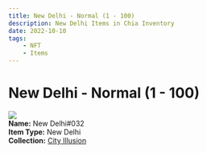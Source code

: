 ```yaml
---
title: New Delhi - Normal (1 - 100)
description: New Delhi Items in Chia Inventory
date: 2022-10-10
tags:
    - NFT
    - Items
---
```


# New Delhi - Normal (1 - 100)
<div class="item_thumbnail">
<img loading="lazy" src="https://w3zv25gy5bmrhqtgozrvokpjdac5ccyncscixunfrvmfuoi.arweave.net/_t-vNddNjoWRPCZnZjVy_npGAX_RCw0UhIvRpY1YWjk"><br/>
<div><strong>Name:</strong> New Delhi#032</div>
<div><strong>Item Type:</strong> New Delhi</div>
<div><strong>Collection:</strong> <a href="https://www.spacescan.io/xch/nft/collection/col1lend2dcn558km4wcwta4xnkfv3xpcmlp9kyt0m909emvfxechlyqdl5ndg">City Illusion</a></div>
</div>

